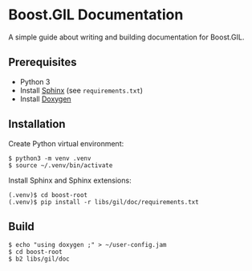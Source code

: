 # Boost.GIL Documentation

A simple guide about writing and building documentation for Boost.GIL.

## Prerequisites

- Python 3
- Install [Sphinx](https://www.sphinx-doc.org/en/master/index.html) (see `requirements.txt`)
- Install [Doxygen](http://www.doxygen.org)


## Installation

Create Python virtual environment:

```console
$ python3 -m venv .venv
$ source ~/.venv/bin/activate
```

Install Sphinx and Sphinx extensions:

```console
(.venv)$ cd boost-root
(.venv)$ pip install -r libs/gil/doc/requirements.txt
```

## Build

```console
$ echo "using doxygen ;" > ~/user-config.jam
$ cd boost-root
$ b2 libs/gil/doc
```
